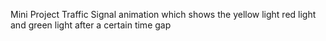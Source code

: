 Mini Project
Traffic Signal animation which shows the yellow light red light and green light after a certain time gap
